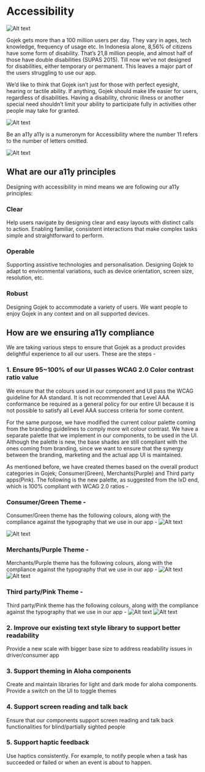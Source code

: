 # Accessibility
![Alt text](./public/image-8.png)

Gojek gets more than a 100 million users per day. They vary in ages, tech knowledge, frequency of usage etc. In Indonesia alone, 8,56% of citizens have some form of disability. That’s 21,8 million people, and almost half of those have double disabilities (SUPAS 2015). Till now we’ve not designed for disabilities, either temporary or permanent. This leaves a major part of the users struggling to use our app.


We’d like to think that Gojek isn’t just for those with perfect eyesight, hearing or tactile ability. If anything, Gojek should make life easier for users, regardless of disabilities. Having a disability, chronic illness or another special need shouldn’t limit your ability to participate fully in activities other people may take for granted.

![Alt text](./public/image-9.png)

Be an a11y
a11y is a numeronym for Accessibility where the number 11 refers to the number of letters omitted. 

![Alt text](./public/image-10.png)



## What are our a11y principles
Designing with accessibility in mind means we are following our a11y principles:

### Clear
Help users navigate by designing clear and easy layouts with distinct calls to action. Enabling familiar, consistent interactions that make complex tasks simple and straightforward to perform. 

### Operable
Supporting assistive technologies and personalisation. Designing Gojek to adapt to environmental variations, such as device orientation, screen size, resolution, etc.

### Robust
Designing Gojek to accommodate a variety of users. We want people to enjoy Gojek in any context and on all supported devices. 


## How are we ensuring a11y compliance
We are taking various steps to ensure that Gojek as a product provides delightful experience to all our users. These are the steps -
### 1. Ensure 95~100% of our UI passes WCAG 2.0 Color contrast ratio value
We ensure that the colours used in our component and UI pass the WCAG guideline for AA standard.  It is not recommended that Level AAA conformance be required as a general policy for our entire UI because it is not possible to satisfy all Level AAA success criteria for some content. 

For the same purpose, we have modified the current colour palette coming from the branding guidelines to comply more wit colour contrast. We have a separate palette that we implement in our components, to be used in the UI. Although the palette is new, the base shades are still compliant with the ones coming from branding, since we want to ensure that the synergy between the branding, marketing and the actual app UI is maintained.

As mentioned before, we have created themes based on the overall product categories in Gojek; Consumer(Green), Merchants(Purple) and Third party apps(Pink). The following is the new palette, as suggested from the IxD end, which is 100% compliant with WCAG 2.0 ratios - 

### Consumer/Green Theme - 
Consumer/Green theme has the following colours, along with the compliance against the typography that we use in our app -
![Alt text](./public/image-11.png)

![Alt text](./public/image-12.png)

### Merchants/Purple Theme - 
Merchants/Purple theme has the following colours, along with the compliance against the typography that we use in our app -
![Alt text](./public/image-13.png)
![Alt text](./public/image-14.png)

### Third party/Pink Theme - 
Third party/Pink theme has the following colours, along with the compliance against the typography that we use in our app -
![Alt text](./public/image-15.png)
![Alt text](./public/image-16.png)

### 2. Improve our existing text style library to support better readability
Provide a new scale with bigger base size to address readability issues in driver/consumer app

### 3. Support theming in Aloha components
Create and maintain libraries for light and dark mode for aloha components. Provide a switch on the UI to toggle themes

### 4. Support screen reading and talk back
Ensure that our components support screen reading and talk back functionalities for blind/partially sighted people

### 5. Support haptic feedback
Use haptics consistently. For example, to notify people when a task has succeeded or failed or when an event is about to happen. 